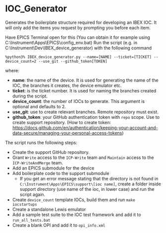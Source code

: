# IOC_Generator
Generates the boilerplate structure required for developing an IBEX IOC. It will only add the items you request by prompting you before each item.

Have EPICS Terminal open for this (You can obtain it for example using C:\Instrument\Apps\EPICS\config_env.bat)
Run the script (e.g. in C:\Instrument\Dev\IBEX_device_generator) with the following command

```
%python3% IBEX_device_generator.py --name=[NAME] --ticket=[TICKET] --device_count=2 --use_git --github_token[TOKEN]
```

where:

- **name**: the name of the device. It is used for generating the name of the IOC, the branches it creates, the device emulator etc.
- **ticket**: is the ticket number. It is used for naming the branches created during the script.
- **device_count**: the number of IOCs to generate. This argument is optional and defaults to 2.
- **use_git**: use to create relevant branches. Remote repository must exist.
- **github_token**: your GitHub authentication token with `repo` scope. Use to create support repository. (How to create token: https://docs.github.com/en/authentication/keeping-your-account-and-data-secure/managing-your-personal-access-tokens)

The script runs the following steps:

- Create the support GitHub repository.
- Grant `Write` access to the `ICP-Write` team and `Maintain` access to the `ICP-WriteAndMerge` team.
- Add an EPICS submodule for the device
- Add boilerplate code to the support submodule
  - If you get an error message stating that the directory is not found in `C:\Instrument\Apps\EPICS\support\[ioc name]`, create a folder inside support directory (use name of the ioc, in lower case) and run the script again.
- Create `device_count` template IOCs, build them and run `make iocstartups`
- Create a standalone Lewis emulator
- Add a sample test suite to the IOC test framework and add it to `run_all_tests.bat`
- Create a blank OPI and add it to `opi_info.xml`
